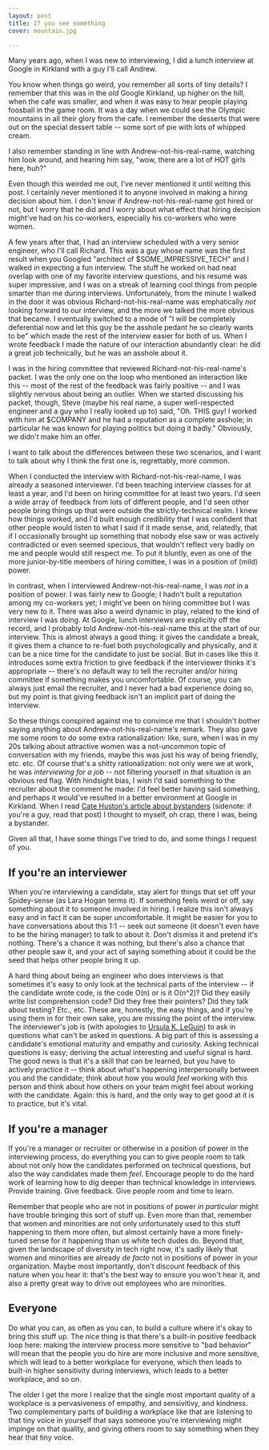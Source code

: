 ```yaml
---
layout: post
title: If you see something
cover: mountain.jpg

---
```


Many years ago, when I was new to interviewing, I did a lunch interview at Google in Kirkland with a guy I'll call Andrew.

You know when things go weird, you remember all sorts of tiny details? I remember that this was in the *old* Google Kirkland, up higher on the hill, when the cafe was smaller, and when it was easy to hear people playing foosball in the game room. It was a day when we could see the Olympic mountains in all their glory from the cafe. I remember the desserts that were out on the special dessert table -- some sort of pie with lots of whipped cream.

I also remember standing in line with Andrew-not-his-real-name, watching him look around, and hearing him say, "wow, there are a lot of HOT girls here, huh?"

Even though this weirded me out, I've never mentioned it until writing this post. I certainly never mentioned it to anyone involved in making a hiring decision about him. I don't know if Andrew-not-his-real-name got hired or not, but I worry that he did and I worry about what effect that hiring decision might've had on his co-workers, especially his co-workers who were women.

A few years after that, I had an interview scheduled with a very senior engineer, who I'll call Richard. This was a guy whose name was the first result when you Googled "architect of $SOME_IMPRESSIVE_TECH" and I walked in expecting a fun interview. The stuff he worked on had neat overlap with one of my favorite interview questions, and his resumé was super impressive, and I was on a streak of learning cool things from people smarter than me during interviews. Unfortunately, from the minute I walked in the door it was obvious Richard-not-his-real-name was emphatically _not_ looking forward to our interview, and the more we talked the more obvious that became. I eventually switched to a mode of "I will be completely deferential now and let this guy be the asshole pedant he so clearly wants to be" which made the rest of the interview easier for both of us. When I wrote feedback I made the nature of our interaction abundantly clear: he did a great job technically, but he was an asshole about it.

I was in the hiring committee that reviewed Richard-not-his-real-name's packet. I was the only one on the loop who mentioned an interaction like this -- most of the rest of the feedback was fairly positive -- and I was slightly nervous about being an outlier. When we started discussing his packet, though, Steve (maybe his real name, a super well-respected engineer and a guy who I really looked up to) said, "Oh. THIS guy! I worked with him at $COMPANY and he had a reputation as a complete asshole; in particular he was known for playing politics but doing it badly." Obviously, we didn't make him an offer.

I want to talk about the differences between these two scenarios, and I want to talk about why I think the first one is, regrettably, more common.

When I conducted the interview with Richard-not-his-real-name, I was already a seasoned interviewer. I'd been teaching interview classes for at least a year, and I'd been on hiring committee for at least two years. I'd seen a wide array of feedback from lots of different people, and I'd seen other people bring things up that were outside the strictly-technical realm. I knew how things worked, and I'd built enough credibility that I was confident that other people would listen to what I said if it made sense, and, relatedly, that if I occasionally brought up something that nobody else saw or was actively contradicted or even seemed specious, that wouldn't reflect very badly on me and people would still respect me. To put it bluntly, even as one of the more junior-by-title members of hiring comittee, I was in a position of (mild) power.

In contrast, when I interviewed Andrew-not-his-real-name, I was _not_ in a position of power. I was fairly new to Google; I hadn't built a reputation among my co-workers yet; I might've been on hiring committee but I was very new to it. There was also a weird dynamic in play, related to the kind of interview I was doing. At Google, lunch interviews are explicitly off the record, and I probably told Andrew-not-his-real-name this at the start of our interview. This is almost always a good thing: it gives the candidate a break, it gives them a chance to re-fuel both psychologically and physically, and it can be a nice time for the candidate to just be social. But in cases like this it introduces some extra friction to give feedback if the interviewer thinks it's appropriate -- there's no default way to tell the recruiter and/or hiring committee if something makes you uncomfortable. Of course, you can always just email the recruiter, and I never had a bad experience doing so, but my point is that giving feedback isn't an implicit part of doing the interview.

So these things conspired against me to convince me that I shouldn't bother saying anything about Andrew-not-his-real-name's remark. They also gave me some room to do some extra rationalization: like, sure, when I was in my 20s talking about attractive women was a not-uncommon topic of conversation with my friends, maybe this was just his way of being friendly, etc. etc. Of course that's a shitty rationalization: not only were we at work, he was _interviewing for a job_ -- not filtering yourself in that situation is an obvious red flag. With hindsight bias, I wish I'd said something to the recruiter about the comment he made: I'd feel better having said something, and perhaps it would've resulted in a better environment at Google in Kirkland. When I read [Cate Huston's article about bystanders](http://www.catehuston.com/blog/2014/12/31/sigh/) (sidenote: if you're a guy, read that post) I thought to myself, oh crap, there I was, being a bystander.

Given all that, I have some things I've tried to do, and some things I request of you.

If you're an interviewer
---
When you're interviewing a candidate, stay alert for things that set off your Spidey-sense (as Lara Hogan terms it). If something feels weird or off, say something about it to someone involved in hiring. I realize this isn't always easy and in fact it can be super uncomfortable. It might be easier for you to have conversations about this 1:1 -- seek out someone (it doesn't even have to be the hiring manager) to talk to about it. Don't dismiss it and pretend it's nothing. There's a chance it was nothing, but there's also a chance that other people saw it, and your act of saying something about it could be the seed that helps other people bring it up. 

A hard thing about being an engineer who does interviews is that sometimes it's easy to only look at the technical parts of the interview -- if the candidate wrote code, is the code O(n) or is it O(n^2)? Did they easily write list comprehension code? Did they free their pointers? Did they talk about testing? Etc., etc. These are, honestly, the easy things, and if you're using them in for their own sake, you are missing the point of the interview. The interviewer's job is (with apologies to [Ursula K. LeGuin](http://theliterarylink.com/leguinintro.html)) to ask in questions what can't be asked in questions. A big part of this is assessing a candidate's emotional maturity and empathy and curiosity. Asking technical questions is easy; deriving the actual interesting and useful signal is hard. The good news is that it's a skill that can be learned, but you have to actively practice it -- think about what's happening interpersonally between you and the candidate; think about how you would _feel_ working with this person and think about how others on your team might feel about working with the candidate. Again: this is hard, and the only way to get good at it is to practice, but it's vital.

If you're a manager
---
If you're a manager or recruiter or otherwise in a position of power in the interviewing process, do everything you can to give people room to talk about not only how the candidates performed on technical questions, but also the way candidates made them _feel_. Encourage people to do the hard work of learning how to dig deeper than technical knowledge in interviews. Provide training. Give feedback. Give people room and time to learn.

Remember that people who are not in positions of power _in particular_ might have trouble bringing this sort of stuff up. Even more than that, remember that women and minorities are not only unfortunately used to this stuff happening to them more often, but almost certainly have a more finely-tuned sense for it happening than us white tech dudes do. Beyond that, given the landscape of diversity in tech right now, it's sadly likely that women and minorities are already _de facto_ not in positions of power in your organization. Maybe most importantly, don't discount feedback of this nature when you hear it: that's the best way to ensure you won't hear it, and also a pretty great way to drive out employees who are minorities.

Everyone
---
Do what you can, as often as you can, to build a culture where it's okay to bring this stuff up. The nice thing is that there's a built-in positive feedback loop here: making the interview process more sensitive to "bad behavior" will mean that the people you do hire are more inclusive and more sensitive, which will lead to a better workplace for everyone, which then leads to built-in higher sensitivity during interviews, which leads to a better workplace, and so on.

The older I get the more I realize that the single most important quality of a workplace is a pervasiveness of empathy, and sensivitivy, and kindness. Two complementary parts of building a workplace like that are listening to that tiny voice in yourself that says someone you're interviewing might impinge on that quality, and giving others room to say something when they hear that tiny voice.